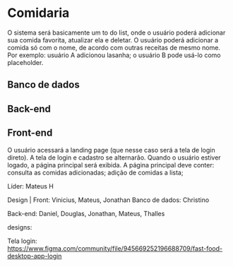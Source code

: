 # Comidaria 

O sistema será basicamente um to do list, onde o usuário poderá adicionar sua comida favorita, atualizar ela e deletar.
O usuário poderá adicionar a comida só com o nome, de acordo com outras receitas de mesmo nome. 
Por exemplo: usuário A adicionou lasanha; o usuário B pode usá-lo como placeholder.

## Banco de dados 

## Back-end 



## Front-end

O usuário acessará a landing page (que nesse caso será a tela de login direto). A tela de login e cadastro se alternarão.
Quando o usuário estiver logado, a página principal será exibida. A página principal deve conter: consulta as comidas adicionadas; adição de comidas a lista;  




Líder: Mateus H

Design | Front: Vinicius, Mateus, Jonathan
Banco de dados: Christino

Back-end: Daniel, Douglas, Jonathan, Mateus, Thalles



designs:

Tela login: https://www.figma.com/community/file/945669252196688709/fast-food-desktop-app-login
